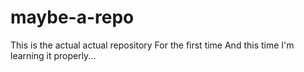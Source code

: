 # maybe-a-repo
This is the actual actual repository For the first time And this time I'm learning it properly...
